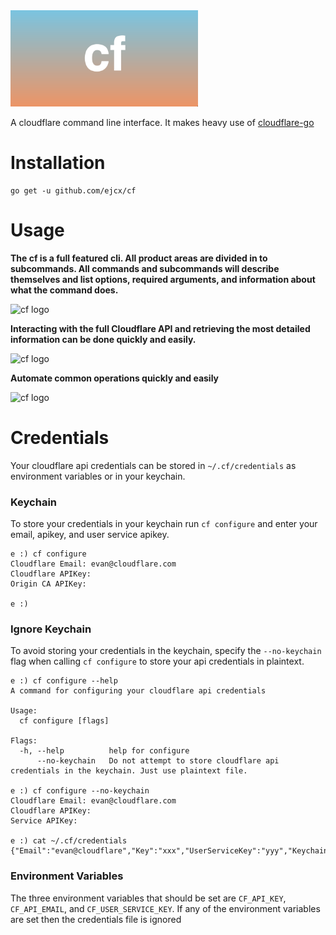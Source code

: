 <div align="left">
  <img src="https://raw.githubusercontent.com/ejcx/cf/master/logo.png" alt="cf logo" width="300">
</div>

A cloudflare command line interface. It makes heavy use of [cloudflare-go](https://github.com/cloudflare/cloudflare-go)

# Installation
```
go get -u github.com/ejcx/cf
```


# Usage
**The cf is a full featured cli. All product areas are divided in to subcommands. All commands and subcommands will describe themselves and list options, required arguments, and information about what the command does.**

<div align="left">
  <img src="https://i.imgur.com/1faa2zP.gif" alt="cf logo" width="600">
</div>

**Interacting with the full Cloudflare API and retrieving the most detailed information can be done quickly and easily.**

<div align="left">
  <img src="https://i.imgur.com/JZqBJSI.gif" alt="cf logo" width="600">
</div>

**Automate common operations quickly and easily**

<div align="left">
  <img src="https://i.imgur.com/nScexK0.gif" alt="cf logo" width="600">
</div>

# Credentials
Your cloudflare api credentials can be stored in `~/.cf/credentials` as
environment variables or in your keychain.

### Keychain
To store your credentials in your keychain run `cf configure` and enter your
email, apikey, and user service apikey.
```
e :) cf configure
Cloudflare Email: evan@cloudflare.com
Cloudflare APIKey:
Origin CA APIKey:

e :)
```
### Ignore Keychain
To avoid storing your credentials in the keychain, specify the `--no-keychain`
flag when calling `cf configure` to store your api credentials in plaintext.

```
e :) cf configure --help
A command for configuring your cloudflare api credentials

Usage:
  cf configure [flags]

Flags:
  -h, --help          help for configure
      --no-keychain   Do not attempt to store cloudflare api credentials in the keychain. Just use plaintext file.

e :) cf configure --no-keychain
Cloudflare Email: evan@cloudflare.com
Cloudflare APIKey: 
Service APIKey: 

e :) cat ~/.cf/credentials
{"Email":"evan@cloudflare","Key":"xxx","UserServiceKey":"yyy","Keychain":false}% 
```

### Environment Variables
The three environment variables that should be set are `CF_API_KEY`, `CF_API_EMAIL`, and `CF_USER_SERVICE_KEY`. If any of the environment variables are set then the credentials file is ignored